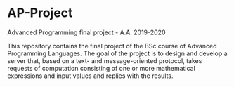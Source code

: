 # AP-Project
Advanced Programming final project - A.A. 2019-2020

This repository contains the final project of the BSc course of Advanced Programming Languages.
The goal of the project is to design and develop a server that, based on a text- and message-oriented protocol, takes requests of computation consisting of one or more mathematical expressions and input values and replies with the results.
